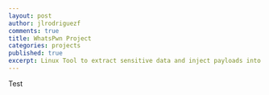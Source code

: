 ```yaml
---
layout: post
author: jlrodriguezf
comments: true
title: WhatsPwn Project
categories: projects
published: true
excerpt: Linux Tool to extract sensitive data and inject payloads into any Android devices.
---
```

Test